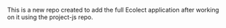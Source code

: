 This is a new repo created to add the full Ecolect application after working on it using the project-js repo.
